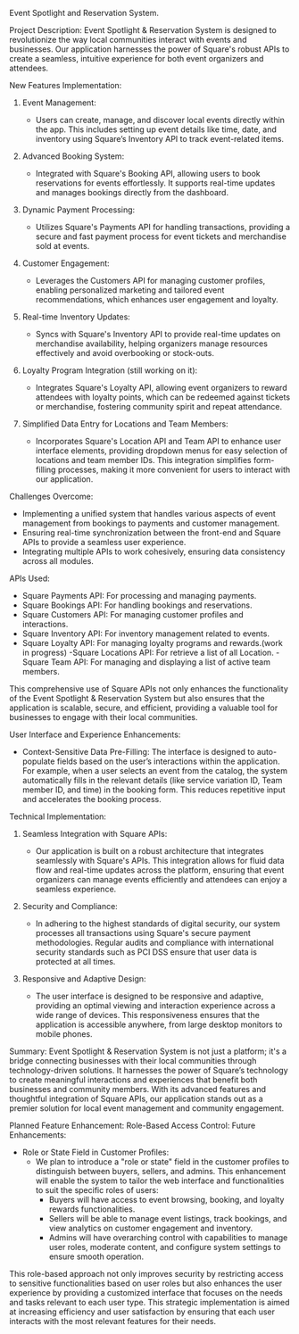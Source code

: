 Event Spotlight and Reservation System.

Project Description:
Event Spotlight & Reservation System is designed to revolutionize the way local communities interact with events and businesses. Our application harnesses the power of Square's robust APIs to create a seamless, intuitive experience for both event organizers and attendees.

 New Features Implementation:
1. Event Management:
   - Users can create, manage, and discover local events directly within the app. This includes setting up event details like time, date, and inventory using Square’s Inventory API to track event-related items.

2. Advanced Booking System:
   - Integrated with Square's Booking API, allowing users to book reservations for events effortlessly. It supports real-time updates and manages bookings directly from the dashboard.

3. Dynamic Payment Processing:
   - Utilizes Square's Payments API for handling transactions, providing a secure and fast payment process for event tickets and merchandise sold at events.

4. Customer Engagement:
   - Leverages the Customers API for managing customer profiles, enabling personalized marketing and tailored event recommendations, which enhances user engagement and loyalty.

5. Real-time Inventory Updates:
   - Syncs with Square's Inventory API to provide real-time updates on merchandise availability, helping organizers manage resources effectively and avoid overbooking or stock-outs.

6. Loyalty Program Integration (still working on it):
   - Integrates Square's Loyalty API, allowing event organizers to reward attendees with loyalty points, which can be redeemed against tickets or merchandise, fostering community spirit and repeat attendance.

7. Simplified Data Entry for Locations and Team Members:
   - Incorporates Square's Location API and Team API to enhance user interface elements, providing dropdown menus for easy selection of locations and team member IDs. This integration simplifies form-filling processes, making it more convenient for users to interact with our application.


Challenges Overcome:
- Implementing a unified system that handles various aspects of event management from bookings to payments and customer management.
- Ensuring real-time synchronization between the front-end and Square APIs to provide a seamless user experience.
- Integrating multiple APIs to work cohesively, ensuring data consistency across all modules.

 APIs Used:
- Square Payments API: For processing and managing payments.
- Square Bookings API: For handling bookings and reservations.
- Square Customers API: For managing customer profiles and interactions.
- Square Inventory API: For inventory management related to events.
- Square Loyalty API: For managing loyalty programs and rewards.(work in progress)
-Square Locations API: For retrieve a list of all Location.
-Square Team API: For managing and displaying a list of active team members.

This comprehensive use of Square APIs not only enhances the functionality of the Event Spotlight & Reservation System but also ensures that the application is scalable, secure, and efficient, providing a valuable tool for businesses to engage with their local communities.

User Interface and Experience Enhancements:
-  Context-Sensitive Data Pre-Filling: The interface is designed to auto-populate fields based on the user’s interactions within the application. For example, when a user selects an event from the catalog, the system automatically fills in the relevant details (like service variation ID, Team member ID, and time) in the booking form. This reduces repetitive input and accelerates the booking process.

Technical Implementation:
1. Seamless Integration with Square APIs:
   - Our application is built on a robust architecture that integrates seamlessly with Square's APIs. This integration allows for fluid data flow and real-time updates across the platform, ensuring that event organizers can manage events efficiently and attendees can enjoy a seamless experience.

2. Security and Compliance:
   -  In adhering to the highest standards of digital security, our system processes all transactions using Square's secure payment methodologies. Regular audits and compliance with international security standards such as PCI DSS ensure that user data is protected at all times.

3. Responsive and Adaptive Design:
   - The user interface is designed to be responsive and adaptive, providing an optimal viewing and interaction experience across a wide range of devices. This responsiveness ensures that the application is accessible anywhere, from large desktop monitors to mobile phones.

Summary:
Event Spotlight & Reservation System is not just a platform; it's a bridge connecting businesses with their local communities through technology-driven solutions. It harnesses the power of Square’s technology to create meaningful interactions and experiences that benefit both businesses and community members. With its advanced features and thoughtful integration of Square APIs, our application stands out as a premier solution for local event management and community engagement.


 Planned Feature Enhancement: Role-Based Access Control:
Future Enhancements:
- Role or State Field in Customer Profiles:
  - We plan to introduce a "role or state" field in the customer profiles to distinguish between buyers, sellers, and admins. This enhancement will enable the system to tailor the web interface and functionalities to suit the specific roles of users:
    - Buyers will have access to event browsing, booking, and loyalty rewards functionalities.
    - Sellers will be able to manage event listings, track bookings, and view analytics on customer engagement and inventory.
    - Admins will have overarching control with capabilities to manage user roles, moderate content, and configure system settings to ensure smooth operation.

This role-based approach not only improves security by restricting access to sensitive functionalities based on user roles but also enhances the user experience by providing a customized interface that focuses on the needs and tasks relevant to each user type. This strategic implementation is aimed at increasing efficiency and user satisfaction by ensuring that each user interacts with the most relevant features for their needs.


